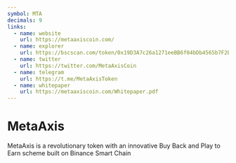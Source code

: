 ```yaml
---
symbol: MTA
decimals: 9
links:
  - name: website
    url: https://metaaxiscoin.com/
  - name: explorer
    url: https://bscscan.com/token/0x19D3A7c26a1271eeBB6f04bDb4565b7F2B7EFc30
  - name: twitter
    url: https://twitter.com/MetaAxisCoin
  - name: telegram
    url: https://t.me/MetaAxisToken
  - name: whitepaper
    url: https://metaaxiscoin.com/Whitepaper.pdf
---
```


# MetaAxis

MetaAxis is a revolutionary token with an innovative Buy Back and Play to Earn scheme built on Binance Smart Chain
